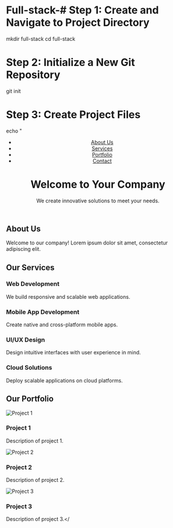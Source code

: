 # Full-stack-# Step 1: Create and Navigate to Project Directory
mkdir full-stack
cd full-stack

# Step 2: Initialize a New Git Repository
git init

# Step 3: Create Project Files
echo "<!DOCTYPE html><html lang='en'><head><meta charset='UTF-8'><meta name='viewport' content='width=device-width, initial-scale=1.0'><title>Full-Stack Website</title><link rel='stylesheet' href='styles.css'></head><body><header><nav><ul><li><a href='#about'>About Us</a></li><li><a href='#services'>Services</a></li><li><a href='#portfolio'>Portfolio</a></li><li><a href='#contact'>Contact</a></li></ul></nav><div class='hero'><div class='container'><h1>Welcome to Your Company</h1><p>We create innovative solutions to meet your needs.</p></div></div></header><main><section id='about'><div class='container'><h2>About Us</h2><p>Welcome to our company! Lorem ipsum dolor sit amet, consectetur adipiscing elit.</p></div></section><section id='services'><div class='container'><h2>Our Services</h2><div class='services-grid'><div class='service'><h3>Web Development</h3><p>We build responsive and scalable web applications.</p></div><div class='service'><h3>Mobile App Development</h3><p>Create native and cross-platform mobile apps.</p></div><div class='service'><h3>UI/UX Design</h3><p>Design intuitive interfaces with user experience in mind.</p></div><div class='service'><h3>Cloud Solutions</h3><p>Deploy scalable applications on cloud platforms.</p></div></div></div></section><section id='portfolio'><div class='container'><h2>Our Portfolio</h2><div class='portfolio-grid'><div class='portfolio-item'><img src='images/project1.jpg' alt='Project 1'><h3>Project 1</h3><p>Description of project 1.</p></div><div class='portfolio-item'><img src='images/project2.jpg' alt='Project 2'><h3>Project 2</h3><p>Description of project 2.</p></div><div class='portfolio-item'><img src='images/project3.jpg' alt='Project 3'><h3>Project 3</h3><p>Description of project 3.</
